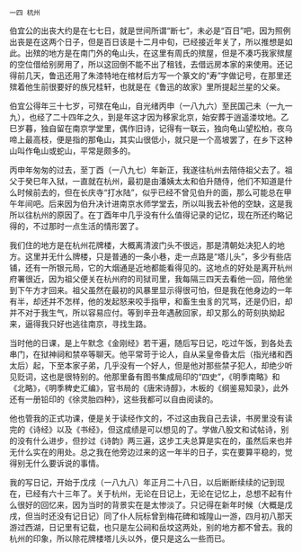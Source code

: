     一四 杭州 

   伯宜公的出丧大约是在七七日，就是世间所谓“断七”，未必是“百日”吧，因为照例出丧是在这两个日子，但是百日该是十二月中旬，已经接近年关了，所以推想是如此。出殡的地方是在南门外的龟山头，在这里有周氏的殡屋，但是不凑巧我家殡屋的空位借给别房用了，所以这回倒不能不出了租钱，去借远房本家的来使用。还记得前几天，鲁迅还用了朱漆特地在棺材后方写一个篆文的“寿”字做记号，在那里还殡着他生前很要好的族兄桂轩，也就是在《鲁迅的故家》里所提起兰星的父亲。

   伯宜公得年三十七岁，可殡在龟山，自光绪丙申（一八九六）至民国己未（一九一九），也经了二十四年之久，到是年这才因为移家北京，始安葬于逍遥溇坟地。乙巳岁暮，独自留在南京学堂里，偶作旧诗，记得有一联云，独向龟山望松柏，夜乌啼上最高枝，便是指的那龟山，其实山很低小，就只是一个高坡罢了，在乡下这种山叫作龟山或蛇山，平常是颇多的。

   丙申年匆匆的过去，至丁酉（一八九七）年新正，我遂往杭州去陪侍祖父去了。祖父于癸巳年入狱，一直就在杭州，最初是由潘姨太太和伯升随侍，他们不知道是什么时候前去的，但在长庆寺“打水陆”，似乎已经不曾见伯升的面，那么可能总在甲午年间吧。后来因为伯升决计进南京水师学堂去，所以叫我去补他的空缺，这是我所以往杭州的原因了。在丁酉年中几乎没有什么值得记录的记忆，现在所还约略记得的，不过那时一点生活的情形罢了。

   我们住的地方是在杭州花牌楼，大概离清波门头不很远，那是清朝处决犯人的地方。这里并无什么牌楼，只是普通的一条小巷，走一点路是“塔儿头”，多少有些店铺，还有一所银元局，它的大烟通是近地都能看得见的。这地点的好处是离开杭州府署很近，因为祖父便关在杭州府的司狱司里，我每隔三四天去看他一回，陪他坐到下午方才回来。祖父虽然在最初的风暴里显示得很可怕，但是我在他身边的一年有半，却还并不怎样，他的发起怒来咬手指甲，和畜生虫豸的咒骂，还是仍旧，却并不对于我生气，所以容易应付。等到辛丑年遇赦回家，却又那么的苛刻执拗起来，逼得我只好也逃往南京，寻找生路。

   当时他的日课，是上午默念《金刚经》若干遍，随后写日记，吃过午饭，到各处去串门，在狱神祠和禁卒等聊天。他平常苛于论人，自从呆皇帝昏太后（指光绪和西太后）起，下至本家子弟，几乎没有一个好人，但是他对那些禁子犯人，却绝少听见贬词，这也是很特别的。他那里备有图书集成局印的“四史”，《明季南略》和《北略》，《明季稗史汇编》，官书局的《唐宋诗醇》，木板的《纲鉴易知录》，此外还有一册铅印的《徐灵胎四种》，这些我都可以自由阅读的。

   他也管我的正式功课，便是关于读经作文的，不过这由我自己去读，书房里没有读完的《诗经》以及《书经》，但这成绩是可以想见的了。学做八股文和试帖诗，别的没有什么进步，但抄过《诗韵》两三遍，这步工夫总算是实在的，虽然后来也并无什么实在的用处。总之我在他旁边过来的这一年半的日子，实在要算平稳的，觉得别无什么要诉说的事情。

   我的写日记，开始于戊戌（一八九八）年正月二十八日，以后断断续续的记到现在，已经有六十三年了。关于杭州，无论在日记上，无论在记忆上，总想不起有什么很好的回忆来，因为当时的背景实在是太惨淡了。只记得在新年时候（大概是戊戌，但当时还没有记日记）同了仆人阮标曾到梅花碑和城隍山一游，四月初八那天游过西湖，日记里有记载，也只是左公祠和岳坟这两处，别的地方都不曾去。我的杭州的印象，所以除花牌楼塔儿头以外，便只是这么一些而已。

